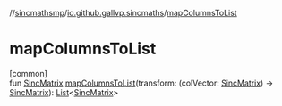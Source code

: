 //[sincmathsmp](../../index.md)/[io.github.gallvp.sincmaths](index.md)/[mapColumnsToList](map-columns-to-list.md)

# mapColumnsToList

[common]\
fun [SincMatrix](-sinc-matrix/index.md).[mapColumnsToList](map-columns-to-list.md)(transform: (colVector: [SincMatrix](-sinc-matrix/index.md)) -&gt; [SincMatrix](-sinc-matrix/index.md)): [List](https://kotlinlang.org/api/latest/jvm/stdlib/kotlin.collections/-list/index.html)&lt;[SincMatrix](-sinc-matrix/index.md)&gt;

